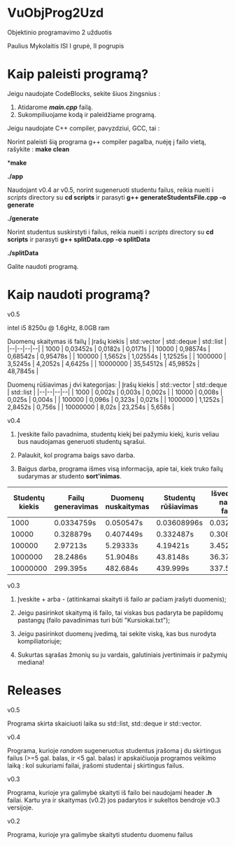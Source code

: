 # VuObjProg2Uzd
Objektinio programavimo 2 užduotis

Paulius Mykolaitis ISI I grupė, II pogrupis

# Kaip paleisti programą?
Jeigu naudojate CodeBlocks, sekite šiuos žingsnius :

1. Atidarome ***main.cpp*** failą.
2. Sukompiliuojame kodą ir paleidžiame programą.

Jeigu naudojate C++ compiler, pavyzdziui, GCC, tai :

Norint paleisti šią programa g++ compiler pagalba, nuėję į failo vietą, rašykite : 
**make clean**

***make**

**./app**

Naudojant v0.4 ar v0.5, norint sugeneruoti studentu failus, reikia nueiti i *scripts* directory su **cd scripts** ir parasyti **g++ generateStudentsFile.cpp -o generate**

**./generate**

Norint studentus suskirstyti i failus, reikia nueiti i *scripts* directory su **cd scripts** ir parasyti **g++ splitData.cpp -o splitData**

**./splitData**

Galite naudoti programą.

# Kaip naudoti programą?
v0.5

intel i5 8250u @ 1.6gHz, 8.0GB ram

Duomenų skaitymas iš failų
| Įrašų kiekis | std::vector | std::deque | std::list |
|--|--|--|--|
| 1000 | 0,03452s | 0,0182s | 0,0171s |
| 10000 |  0,98574s | 0,68542s | 0,95478s |
| 100000 |  1,5652s | 1,02554s | 1,12525s |
| 1000000 | 3,5245s | 4,2052s | 4,6425s |
| 10000000 | 35,54512s | 45,9852s | 48,7845s |


 Duomenų rūšiavimas į dvi kategorijas:
| Įrašų kiekis | std::vector | std::deque | std::list |
|--|--|--|--|
| 1000 | 0,002s | 0,003s | 0,002s |
| 10000 | 0,008s | 0,025s | 0,004s |
| 100000 | 0,096s | 0,323s | 0,021s |
| 1000000 | 1,1252s | 2,8452s | 0,756s |
| 10000000 | 8,02s | 23,254s | 5,658s |
 
v0.4
1. Įveskite failo pavadnima, studentų kiekį bei pažymiu kiekį, kuris veliau bus naudojamas generuoti studentų sąrašui.

2. Palaukit, kol programa baigs savo darba.

3. Baigus darba, programa išmes visą informacija, apie tai, kiek truko failų sudarymas ar studento **sort'inimas**.

| Studentų kiekis  | Failų generavimas | Duomenų nuskaitymas | Studentų rūšiavimas | Išvedimas į naujus failus |
| ------------- | ------------- | ------------- | ------------- | ------------- |
| 1000  | 0.0334759s | 0.050547s | 0.03608996s | 0.0328836s |
| 10000  | 0.328879s | 0.407449s | 0.332487s | 0.30899s |
| 100000 | 2.97213s | 5.29333s | 4.19421s | 3.45287s |
| 1000000 | 28.2486s | 51.9048s	 | 43.8148s | 36.3797s |
| 10000000 | 299.395s | 482.684s | 439.999s | 337.5145s |

v0.3

1. Įveskite + arba - (atitinkamai skaityti iš failo ar pačiam įrašyti duomenis);

2. Jeigu pasirinkot skaitymą iš failo, tai viskas bus padaryta be papildomų pastangų (failo pavadinimas turi būti "Kursiokai.txt");

3. Jeigu pasirinkot duomenų įvedimą, tai sekite viską, kas bus nurodyta kompiliatoriuje;

4. Sukurtas sąrašas žmonių su ju vardais, galutiniais įvertinimais ir pažymių mediana!

# Releases
v0.5 

Programa skirta skaiciuoti laika su std::list, std::deque ir std::vector.

v0.4 

Programa, kurioje *random* sugeneruotus studentus įrašoma į du skirtingus failus (>=5 gal. balas, ir <5 gal. balas) ir apskaičiuoja programos veikimo laiką : kol sukuriami failai, įrašomi studentai į skirtingus failus.

v0.3 

Programa, kurioje yra galimybė skaityti iš failo bei naudojami header **.h** failai. Kartu yra ir skaitymas (v0.2) jos padarytos ir sukeltos bendroje v0.3 versijoje.

v0.2

Programa, kurioje yra galimybe skaityti studentu duomenu failus
